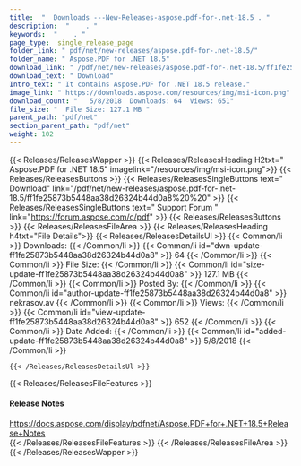 ```yaml
---
title:  "  Downloads ---New-Releases-aspose.pdf-for-.net-18.5 . " 
description:  "    . " 
keywords:  "    . " 
page_type:  single_release_page
folder_link: " pdf/net/new-releases/aspose.pdf-for-.net-18.5/"
folder_name: " Aspose.PDF for .NET 18.5"
download_link: " /pdf/net/new-releases/aspose.pdf-for-.net-18.5/ff1fe25873b5448aa38d26324b44d0a8"
download_text: " Download"
Intro_text: " It contains Aspose.PDF for .NET 18.5 release."
image_link: " https://downloads.aspose.com/resources/img/msi-icon.png"
download_count: "   5/8/2018  Downloads: 64  Views: 651"
file_size: "  File Size: 127.1 MB "
parent_path: "pdf/net"
section_parent_path: "pdf/net"
weight: 102 
---
```


{{< Releases/ReleasesWapper >}}
  {{< Releases/ReleasesHeading H2txt=" Aspose.PDF for .NET 18.5" imagelink="/resources/img/msi-icon.png">}}
  {{< Releases/ReleasesButtons >}}
    {{< Releases/ReleasesSingleButtons text=" Download" link="/pdf/net/new-releases/aspose.pdf-for-.net-18.5/ff1fe25873b5448aa38d26324b44d0a8%20%20" >}}
    {{< Releases/ReleasesSingleButtons text=" Support Forum " link="https://forum.aspose.com/c/pdf" >}}
  {{< Releases/ReleasesButtons >}}
  {{< Releases/ReleasesFileArea >}}
    {{< Releases/ReleasesHeading h4txt="File Details">}}
    {{< Releases/ReleasesDetailsUl >}}
            {{< Common/li  >}} Downloads: {{< /Common/li >}} 
      {{< Common/li id="dwn-update-ff1fe25873b5448aa38d26324b44d0a8" >}} 64 {{< /Common/li >}} 
      {{< Common/li  >}} File Size: {{< /Common/li >}} 
      {{< Common/li id="size-update-ff1fe25873b5448aa38d26324b44d0a8" >}} 127.1 MB {{< /Common/li >}} 
      {{< Common/li  >}} Posted By: {{< /Common/li >}} 
      {{< Common/li id="author-update-ff1fe25873b5448aa38d26324b44d0a8" >}} nekrasov.av {{< /Common/li >}} 
      {{< Common/li  >}} Views: {{< /Common/li >}} 
      {{< Common/li id="view-update-ff1fe25873b5448aa38d26324b44d0a8" >}} 652 {{< /Common/li >}} 
      {{< Common/li  >}} Date Added: {{< /Common/li >}} 
      {{< Common/li id="added-update-ff1fe25873b5448aa38d26324b44d0a8" >}} 5/8/2018 {{< /Common/li >}} 

    {{< /Releases/ReleasesDetailsUl >}}

  {{< Releases/ReleasesFileFeatures >}}
      <h4>Release Notes</h4><div><a href="https://docs.aspose.com/display/pdfnet/Aspose.PDF+for+.NET+18.5+Release+Notes">https://docs.aspose.com/display/pdfnet/Aspose.PDF+for+.NET+18.5+Release+Notes</a></div>
  {{< /Releases/ReleasesFileFeatures >}}
 {{< /Releases/ReleasesFileArea >}}
{{< /Releases/ReleasesWapper >}}


